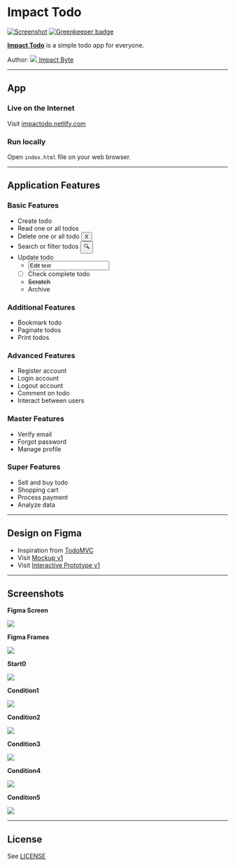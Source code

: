 # Impact Todo

[![Screenshot](./assets/images/screenshot.png)](https://impactodo.netlify.com) [![Greenkeeper badge](https://badges.greenkeeper.io/impactbyte-learn/impactodo-web.svg)](https://greenkeeper.io/)

[**Impact Todo**](https://impactodo.netlify.com) is a simple todo app for everyone.

Author: [![](assets/images/logo.png) Impact Byte](https://impactbyte.com)

---

## App

### Live on the Internet

Visit [impactodo.netlify.com](https://impactodo.netlify.com)

### Run locally

Open `index.html` file on your web browser.

---

## Application Features

### Basic Features

* Create todo
* Read one or all todos
* Delete one or all todo <button>X</button>
* Search or filter todos <button>🔍</button>
* Update todo
  * <input value="Edit text"></input>
  * [ ] Check complete todo
  * ~~Scratch~~
  * Archive

### Additional Features

* Bookmark todo
* Paginate todos
* Print todos

### Advanced Features

* Register account
* Login account
* Logout account
* Comment on todo
* Interact between users

### Master Features

* Verify email
* Forgot password
* Manage profile

### Super Features

* Sell and buy todo
* Shopping cart
* Process payment
* Analyze data

---

## Design on Figma

* Inspiration from [TodoMVC](http://todomvc.com)
* Visit [Mockup v1](https://www.figma.com/file/ID5EGTB6c4ARMn2CwfRe3AL1/Mockup-v1)
* Visit [Interactive Prototype v1](https://www.figma.com/proto/ID5EGTB6c4ARMn2CwfRe3AL1/Mockup-v1)

---

## Screenshots

**Figma Screen**

![](./steps/figma0.png)

**Figma Frames**

![](./steps/figma1.png)

**Start0**

![](./assets/mockups/Start0.png)

**Condition1**

![](./assets/mockups/Condition1.png)

**Condition2**

![](./assets/mockups/Condition2.png)

**Condition3**

![](./assets/mockups/Condition3.png)

**Condition4**

![](./assets/mockups/Condition4.png)

**Condition5**

![](./assets/mockups/Condition5.png)

---

## License

See [LICENSE](./LICENSE.md)
